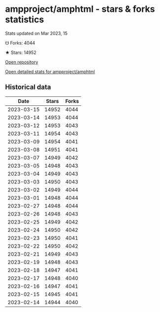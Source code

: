 # ampproject/amphtml - stars & forks statistics

Stats updated on Mar 2023, 15

☋ Forks: 4044

★ Stars: 14952

[Open repository](https://github.com/ampproject/amphtml)

[Open detailed stats for ampproject/amphtml](https://reviewgithub.com/rep/ampproject/amphtml)

## Historical data
| Date | Stars | Forks |
|------|-------|-------|
| 2023-03-15 | 14952 | 4044 | 
| 2023-03-14 | 14953 | 4044 | 
| 2023-03-12 | 14953 | 4043 | 
| 2023-03-11 | 14954 | 4043 | 
| 2023-03-09 | 14954 | 4041 | 
| 2023-03-08 | 14951 | 4041 | 
| 2023-03-07 | 14949 | 4042 | 
| 2023-03-05 | 14948 | 4043 | 
| 2023-03-04 | 14949 | 4043 | 
| 2023-03-03 | 14950 | 4043 | 
| 2023-03-02 | 14949 | 4044 | 
| 2023-03-01 | 14948 | 4044 | 
| 2023-02-27 | 14948 | 4044 | 
| 2023-02-26 | 14948 | 4043 | 
| 2023-02-25 | 14949 | 4042 | 
| 2023-02-24 | 14950 | 4042 | 
| 2023-02-23 | 14950 | 4041 | 
| 2023-02-22 | 14950 | 4042 | 
| 2023-02-21 | 14949 | 4043 | 
| 2023-02-19 | 14948 | 4043 | 
| 2023-02-18 | 14947 | 4041 | 
| 2023-02-17 | 14948 | 4040 | 
| 2023-02-16 | 14947 | 4041 | 
| 2023-02-15 | 14945 | 4041 | 
| 2023-02-14 | 14944 | 4040 | 

